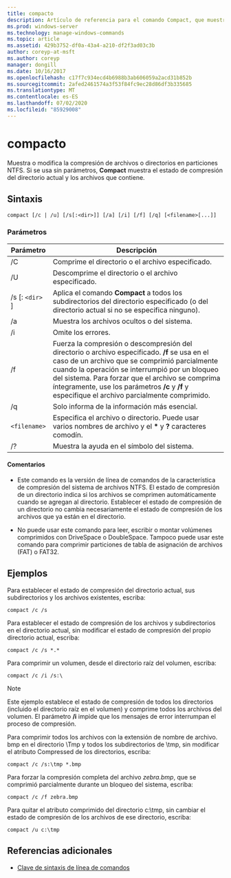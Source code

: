 ```yaml
---
title: compacto
description: Artículo de referencia para el comando Compact, que muestra o modifica la compresión de archivos o directorios en particiones NTFS.
ms.prod: windows-server
ms.technology: manage-windows-commands
ms.topic: article
ms.assetid: 429b3752-df0a-43a4-a210-df2f3ad03c3b
author: coreyp-at-msft
ms.author: coreyp
manager: dongill
ms.date: 10/16/2017
ms.openlocfilehash: c17f7c934ecd4b6988b3ab606059a2acd31b852b
ms.sourcegitcommit: 2afed2461574a3f53f84fc9ec28d86df3b335685
ms.translationtype: MT
ms.contentlocale: es-ES
ms.lasthandoff: 07/02/2020
ms.locfileid: "85929008"
---
```

# <a name="compact"></a>compacto

Muestra o modifica la compresión de archivos o directorios en particiones NTFS. Si se usa sin parámetros, **Compact** muestra el estado de compresión del directorio actual y los archivos que contiene.

## <a name="syntax"></a>Sintaxis

```
compact [/c | /u] [/s[:<dir>]] [/a] [/i] [/f] [/q] [<filename>[...]]
```

### <a name="parameters"></a>Parámetros

| Parámetro | Descripción |
| --------- | ----------- |
| /C | Comprime el directorio o el archivo especificado. |
| /U | Descomprime el directorio o el archivo especificado. |
| /s [: `<dir>` ] | Aplica el comando **Compact** a todos los subdirectorios del directorio especificado (o del directorio actual si no se especifica ninguno). |
| /a | Muestra los archivos ocultos o del sistema. |
| /i | Omite los errores. |
| /f | Fuerza la compresión o descompresión del directorio o archivo especificado. **/f** se usa en el caso de un archivo que se comprimió parcialmente cuando la operación se interrumpió por un bloqueo del sistema. Para forzar que el archivo se comprima íntegramente, use los parámetros **/c** y **/f** y especifique el archivo parcialmente comprimido. |
| /q | Solo informa de la información más esencial. |
| `<filename>` | Especifica el archivo o directorio. Puede usar varios nombres de archivo y el **&#42;** y **?** caracteres comodín. |
| /? | Muestra la ayuda en el símbolo del sistema. |

#### <a name="remarks"></a>Comentarios

- Este comando es la versión de línea de comandos de la característica de compresión del sistema de archivos NTFS. El estado de compresión de un directorio indica si los archivos se comprimen automáticamente cuando se agregan al directorio. Establecer el estado de compresión de un directorio no cambia necesariamente el estado de compresión de los archivos que ya están en el directorio.

- No puede usar este comando para leer, escribir o montar volúmenes comprimidos con DriveSpace o DoubleSpace. Tampoco puede usar este comando para comprimir particiones de tabla de asignación de archivos (FAT) o FAT32.

## <a name="examples"></a>Ejemplos

Para establecer el estado de compresión del directorio actual, sus subdirectorios y los archivos existentes, escriba:

```
compact /c /s
```

Para establecer el estado de compresión de los archivos y subdirectorios en el directorio actual, sin modificar el estado de compresión del propio directorio actual, escriba:

```
compact /c /s *.*
```

Para comprimir un volumen, desde el directorio raíz del volumen, escriba:

```
compact /c /i /s:\
```

> [!NOTE]
> Este ejemplo establece el estado de compresión de todos los directorios (incluido el directorio raíz en el volumen) y comprime todos los archivos del volumen. El parámetro **/i** impide que los mensajes de error interrumpan el proceso de compresión.

Para comprimir todos los archivos con la extensión de nombre de archivo. bmp en el directorio \Tmp y todos los subdirectorios de \tmp, sin modificar el atributo Compressed de los directorios, escriba:

```
compact /c /s:\tmp *.bmp
```

Para forzar la compresión completa del archivo *zebra.bmp*, que se comprimió parcialmente durante un bloqueo del sistema, escriba:

```
compact /c /f zebra.bmp
```

Para quitar el atributo comprimido del directorio c:\tmp, sin cambiar el estado de compresión de los archivos de ese directorio, escriba:

```
compact /u c:\tmp
```

## <a name="additional-references"></a>Referencias adicionales

- [Clave de sintaxis de línea de comandos](command-line-syntax-key.md)